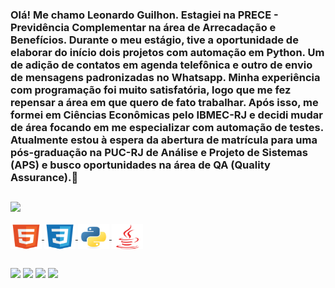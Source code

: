### Olá! Me chamo Leonardo Guilhon. Estagiei na PRECE - Previdência Complementar na área de Arrecadação e Benefícios. Durante o meu estágio, tive a oportunidade de elaborar do início dois projetos com automação em Python. Um de adição de contatos em agenda telefônica e outro de envio de mensagens padronizadas no Whatsapp. Minha experiência com programação foi muito satisfatória, logo que me fez repensar a área em que quero de fato trabalhar. Após isso, me formei em Ciências Econômicas pelo IBMEC-RJ e decidi mudar de área focando em me especializar com automação de testes. Atualmente estou à espera da abertura de matrícula para uma pós-graduação na PUC-RJ de Análise e Projeto de Sistemas (APS) e busco oportunidades na área de QA (Quality Assurance).👋

##

<div align="left">
  <a href="https://github.com/leoguilhon">
  <img height="180em" src="https://github-readme-stats.vercel.app/api?username=leoguilhon&show_icons=true&theme=dracula&include_all_commits=true&count_private=true"/>
</div>
<div style="display: inline_block"><br>
  <img align="center" alt="Leo-HTML" height="40" width="50" src="https://raw.githubusercontent.com/devicons/devicon/master/icons/html5/html5-original.svg">
  <img align="center" alt="Leo-CSS" height="40" width="50" src="https://raw.githubusercontent.com/devicons/devicon/master/icons/css3/css3-original.svg">
  <img align="center" alt="Leo-Python" height="40" width="50" src="https://raw.githubusercontent.com/devicons/devicon/master/icons/python/python-original.svg">
  <img align="center" alt="Leo-J" height="40" width="50" src="https://raw.githubusercontent.com/devicons/devicon/master/icons/java/java-plain.svg">
</div>
  

  ##
  
<div> 
  <a href="https://www.youtube.com/channel/UCKd2R3W6jPi6XIBTd99dRFQ" target="_blank"><img src="https://img.shields.io/badge/YouTube-FF0000?style=for-the-badge&logo=youtube&logoColor=white" target="_blank"></a>
  <a href="https://instagram.com/leoguilhon" target="_blank"><img src="https://img.shields.io/badge/-Instagram-%23E4405F?style=for-the-badge&logo=instagram&logoColor=white" target="_blank"></a>
  <a href = "mailto:leoguilhon@gmail.com"><img src="https://img.shields.io/badge/-Gmail-%23333?style=for-the-badge&logo=gmail&logoColor=white" target="_blank"></a>
  <a href="https://www.linkedin.com/in/leonardo-guilhon-23a100199" target="_blank"><img src="https://img.shields.io/badge/-LinkedIn-%230077B5?style=for-the-badge&logo=linkedin&logoColor=white" target="_blank"></a> 
  
</div>
